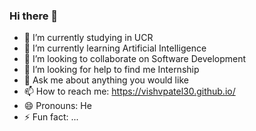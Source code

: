 ### Hi there 👋


<!-- **vishvpatel30/vishvpatel30** is a ✨ _special_ ✨ repository because its `README.md` (this file) appears on your GitHub profile. -->

<!-- Here are some ideas to get you started: -->

- 🔭 I’m currently studying in UCR
- 🌱 I’m currently learning Artificial Intelligence
- 👯 I’m looking to collaborate on Software Development
- 🤔 I’m looking for help to find me Internship
- 💬 Ask me about anything you would like
- 📫 How to reach me: https://vishvpatel30.github.io/
- 😄 Pronouns: He
- ⚡ Fun fact: ...
